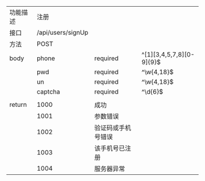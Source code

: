 <table>
   <tr>
      <td>功能描述</td>
      <td>注册</td>
   </tr>
   <tr>
      <td>接口</td>
      <td>/api/users/signUp</td>
   </tr>
   <tr>
      <td>方法</td>
      <td>POST</td>
   </tr>
   <tr>
      <td>body</td>
      <td>phone</td>
      <td>required</td>
      <td>^[1][3,4,5,7,8][0-9]{9}$</td>
   </tr>
   <tr>
      <td></td>
      <td>pwd</td>
      <td>required</td>
      <td>^\w{4,18}$</td>
   </tr>
   <tr>
      <td></td>
      <td>un</td>
      <td>required</td>
      <td>^\w{4,18}$</td>
   </tr>
   <tr>
      <td></td>
      <td>captcha</td>
      <td>required</td>
      <td>^\d{6}$</td>
   </tr>
   <tr>
      <td></td>
      <td></td>
      <td></td>
      <td></td>
   </tr>
   <tr>
      <td>return</td>
      <td>1000</td>
      <td>成功</td>
      <td></td>
   </tr>
   <tr>
      <td></td>
      <td>1001</td>
      <td>参数错误</td>
      <td></td>
   </tr>
   <tr>
      <td></td>
      <td>1002</td>
      <td>验证码或手机号错误</td>
      <td></td>
   </tr>
   <tr>
      <td></td>
      <td>1003</td>
      <td>该手机号已注册</td>
      <td></td>
   </tr>
   <tr>
      <td></td>
      <td>1004</td>
      <td>服务器异常</td>
      <td></td>
   </tr>
</table>
